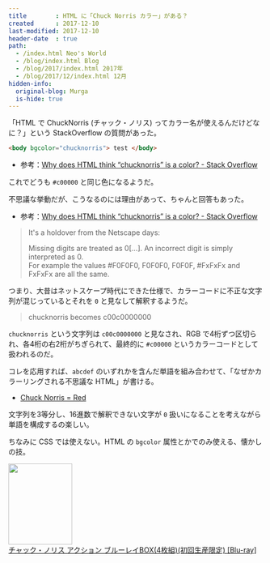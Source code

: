 ```yaml
---
title        : HTML に「Chuck Norris カラー」がある？
created      : 2017-12-10
last-modified: 2017-12-10
header-date  : true
path:
  - /index.html Neo's World
  - /blog/index.html Blog
  - /blog/2017/index.html 2017年
  - /blog/2017/12/index.html 12月
hidden-info:
  original-blog: Murga
  is-hide: true
---
```


「HTML で ChuckNorris (チャック・ノリス) ってカラー名が使えるんだけどなに？」という StackOverflow の質問があった。

```html
<body bgcolor="chucknorris"> test </body>
```

- 参考：[Why does HTML think “chucknorris” is a color? - Stack Overflow](https://stackoverflow.com/questions/8318911/why-does-html-think-chucknorris-is-a-color)

これでどうも `#c00000` と同じ色になるようだ。

不思議な挙動だが、こうなるのには理由があって、ちゃんと回答もあった。

- 参考：[Why does HTML think “chucknorris” is a color? - Stack Overflow](https://stackoverflow.com/questions/8318911/why-does-html-think-chucknorris-is-a-color/8333464#8333464)

> It's a holdover from the Netscape days:
> 
> Missing digits are treated as 0[...]. An incorrect digit is simply interpreted as 0.  
> For example the values #F0F0F0, F0F0F0, F0F0F, #FxFxFx and FxFxFx are all the same.

つまり、大昔はネットスケープ時代にできた仕様で、カラーコードに不正な文字列が混じっているとそれを `0` と見なして解釈するようだ。

> chucknorris becomes c00c0000000

`chucknorris` という文字列は `c00c0000000` と見なされ、RGB で4桁ずつ区切られ、各4桁の右2桁がちぎられて、最終的に `#c00000` というカラーコードとして扱われるのだ。

コレを応用すれば、`abcdef` のいずれかを含んだ単語を組み合わせて、「なぜかカラーリングされる不思議な HTML」が書ける。

- [Chuck Norris = Red](https://codepen.io/Neos21/pen/xPoNEy/)

文字列を3等分し、16進数で解釈できない文字が `0` 扱いになることを考えながら単語を構成するの楽しい。

ちなみに CSS では使えない。HTML の `bgcolor` 属性とかでのみ使える、懐かしの技。

<div class="ad-amazon">
  <div class="ad-amazon-image">
    <a href="https://www.amazon.co.jp/dp/B00MTBR2X6?tag=neos21-22&amp;linkCode=osi&amp;th=1&amp;psc=1">
      <img src="https://m.media-amazon.com/images/I/51O4Ew0vBqL._SL160_.jpg" width="126" height="160">
    </a>
  </div>
  <div class="ad-amazon-info">
    <div class="ad-amazon-title">
      <a href="https://www.amazon.co.jp/dp/B00MTBR2X6?tag=neos21-22&amp;linkCode=osi&amp;th=1&amp;psc=1">チャック・ノリス アクション ブルーレイBOX(4枚組)(初回生産限定) [Blu-ray]</a>
    </div>
  </div>
</div>
